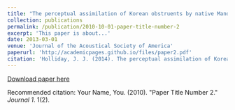 ```yaml
---
title: "The perceptual assimilation of Korean obstruents by native Mandarin listeners"
collection: publications
permalink: /publication/2010-10-01-paper-title-number-2
excerpt: 'This paper is about...'
date: 2013-03-01
venue: 'Journal of the Acoustical Society of America'
paperurl: 'http://academicpages.github.io/files/paper2.pdf'
citation: 'Holliday, J. J. (2014). The perceptual assimilation of Korean obstruents by native Mandarin listeners. <i>Journal of the Acoustical Society of America, 135</i>(3), 1585--1595'
---
```


[Download paper here](http://academicpages.github.io/files/paper2.pdf)

Recommended citation: Your Name, You. (2010). "Paper Title Number 2." <i>Journal 1</i>. 1(2).
